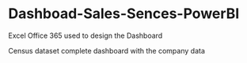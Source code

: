 # Dashboad-Sales-Sences-PowerBI


Excel Office 365 used to design the Dashboard 

Census dataset complete dashboard with the company data
